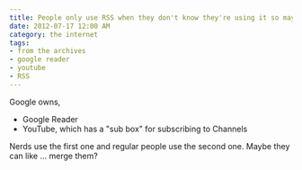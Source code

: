 ```yaml
---
title: People only use RSS when they don't know they're using it so maybe the 'sub box' is its future
date: 2012-07-17 12:00 AM
category: the internet
tags:
- from the archives
- google reader
- youtube
- RSS
---
```


Google owns,

* Google Reader
* YouTube, which has a "sub box" for subscribing to Channels

Nerds use the first one and regular people use the second one. Maybe they can like ... merge them?
